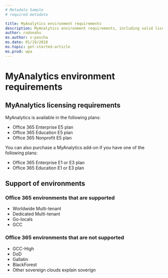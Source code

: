 ```yaml
---
# Metadata Sample
# required metadata

title: MyAnalytics environment requirements
description: MyAnalytics environment requirements, including valid licensing choices
author: rodonahu
ms.author: v-pascha
ms.date: 01/19/2018
ms.topic: get-started-article
ms.prod: wpa
---
```


# MyAnalytics environment requirements

## MyAnalytics licensing requirements

MyAnalytics is available in the following plans:
* Office 365 Enterprise E5 plan
* Office 365 Education E5 plan 
* Office 365 Nonprofit E5 plan 

You can also purchase a MyAnalytics add-on if you have one of the following plans: 
* Office 365 Enterprise E1 or E3 plan 
* Office 365 Education E1 or E3 plan  

## Support of environments 
 
### Office 365 environments that are supported
* Worldwide Multi-tenant
* Dedicated Multi-tenant
* Go-locals
* GCC
 
### Office 365 environments that are not supported
* GCC-High
* DoD
* Gallatin
* BlackForest
* Other sovereign clouds explain soverign

